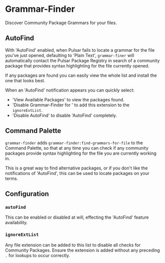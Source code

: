 # Grammar-Finder

Discover Community Package Grammars for your files.

## AutoFind

With 'AutoFind' enabled, when Pulsar fails to locate a grammar for the file you've just opened, defaulting to 'Plain Text', `grammar-finer` will automatically contact the Pulsar Package Registry in search of a community package that provides syntax highlighting for the file currently opened.

If any packages are found you can easily view the whole list and install the one that looks best.

When an 'AutoFind' notification appears you can quickly select:
  * 'View Available Packages' to view the packages found.
  * 'Disable Grammar-Finder for <ext>' to add this extension to the `ignoreExtList`.
  * 'Disable AutoFind' to disable 'AutoFind' completely.

## Command Palette

`grammar-finder` adds `grammar-finder:find-grammars-for-file` to the Command Palette, so that at any time you can check if any community packages provide syntax highlighting for the file you are currently working in.

This is a great way to find alternative packages, or if you don't like the notifications of 'AutoFind', this can be used to locate packages on your terms.

## Configuration

### `autoFind`

This can be enabled or disabled at will, effecting the 'AutoFind' feature availability.

### `ignoreExtList`

Any file extension can be added to this list to disable all checks for Community Packages. Ensure the extension is added without any preceding `.` for lookups to occur correctly.
